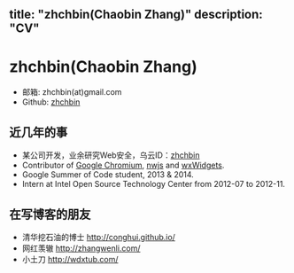 title: "zhchbin(Chaobin Zhang)"
description: "CV"
---

zhchbin(Chaobin Zhang)
=============
* 邮箱: zhchbin(at)gmail.com
* Github: [zhchbin][github]

近几年的事
-------------
* 某公司开发，业余研究Web安全，乌云ID：[zhchbin][wooyun_zhchbin]
* Contributor of [Google Chromium][ChromiumCodeReview], [nwjs][nwcommit] and [wxWidgets][wxWidgets_code].
* Google Summer of Code student, 2013 & 2014.
* Intern at Intel Open Source Technology Center from 2012-07 to 2012-11.

在写博客的朋友
-------------
* 清华挖石油的博士 http://conghui.github.io/
* 网红羡辙 http://zhangwenli.com/
* 小土刀 http://wdxtub.com/

[github]: https://github.com/zhchbin
[nwcommit]: https://github.com/nwjs/nw.js/commits?author=zhchbin
[ChromiumCodeReview]: https://codereview.chromium.org/search?closed=1&owner=zhchbin%40gmail.com&format=html&limit=200
[wxWidgets_code]: https://github.com/wxWidgets/wxWidgets/blob/master/src/msw/taskbarbutton.cpp
[wooyun_zhchbin]: http://wooyun.org/whitehats/zhchbin
